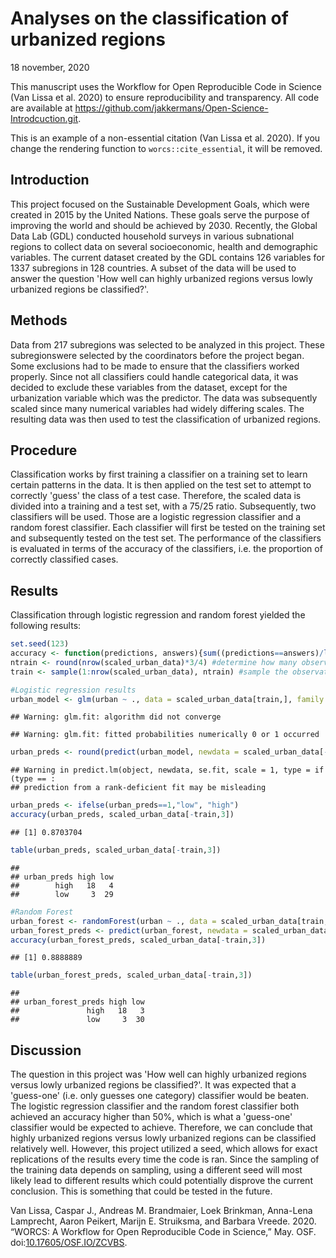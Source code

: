 Analyses on the classification of urbanized regions
================
18 november, 2020

This manuscript uses the Workflow for Open Reproducible Code in Science (Van Lissa et al. 2020) to ensure reproducibility and transparency. All code <!--and data--> are available at <https://github.com/jakkermans/Open-Science-Introdcuction.git>.

This is an example of a non-essential citation (Van Lissa et al. 2020). If you change the rendering function to `worcs::cite_essential`, it will be removed.

## Introduction

This project focused on the Sustainable Development Goals, which were created in 2015 by the United Nations. These goals serve the purpose of improving the world and should be achieved by 2030. Recently, the Global Data Lab (GDL) conducted household surveys in various subnational regions to collect data on several socioeconomic, health and demographic variables. The current dataset created by the GDL contains 126 variables for 1337 subregions in 128 countries. A subset of the data will be used to answer the question 'How well can highly urbanized regions versus lowly urbanized regions be classified?'.

## Methods

Data from 217 subregions was selected to be analyzed in this project. These subregionswere selected by the coordinators before the project began. Some exclusions had to be made to ensure that the classifiers worked properly. Since not all classifiers could handle categorical data, it was decided to exclude these variables from the dataset, except for the urbanization variable which was the predictor. The data was subsequently scaled since many numerical variables had widely differing scales. The resulting data was then used to test the classification of urbanized regions.

## Procedure

Classification works by first training a classifier on a training set to learn certain patterns in the data. It is then applied on the test set to attempt to correctly 'guess' the class of a test case. Therefore, the scaled data is divided into a training and a test set, with a 75/25 ratio. Subsequently, two classifiers will be used. Those are a logistic regression classifier and a random forest classifier. Each classifier will first be tested on the training set and subsequently tested on the test set. The performance of the classifiers is evaluated in terms of the accuracy of the classifiers, i.e. the proportion of correctly classified cases.

## Results

Classification through logistic regression and random forest yielded the following results:

``` r
set.seed(123)
accuracy <- function(predictions, answers){sum((predictions==answers)/length(answers))} #function to calculate the accuracy of a classifier
ntrain <- round(nrow(scaled_urban_data)*3/4) #determine how many observations are needed for the training set
train <- sample(1:nrow(scaled_urban_data), ntrain) #sample the observations to be included in the training set

#Logistic regression results
urban_model <- glm(urban ~ ., data = scaled_urban_data[train,], family = "binomial")
```

    ## Warning: glm.fit: algorithm did not converge

    ## Warning: glm.fit: fitted probabilities numerically 0 or 1 occurred

``` r
urban_preds <- round(predict(urban_model, newdata = scaled_urban_data[-train,], type = "response"))
```

    ## Warning in predict.lm(object, newdata, se.fit, scale = 1, type = if (type == :
    ## prediction from a rank-deficient fit may be misleading

``` r
urban_preds <- ifelse(urban_preds==1,"low", "high")
accuracy(urban_preds, scaled_urban_data[-train,3])
```

    ## [1] 0.8703704

``` r
table(urban_preds, scaled_urban_data[-train,3])
```

    ##            
    ## urban_preds high low
    ##        high   18   4
    ##        low     3  29

``` r
#Random Forest
urban_forest <- randomForest(urban ~ ., data = scaled_urban_data[train,], importance = TRUE, ntree = 2000, mtry = 5)
urban_forest_preds <- predict(urban_forest, newdata = scaled_urban_data[-train,])
accuracy(urban_forest_preds, scaled_urban_data[-train,3])
```

    ## [1] 0.8888889

``` r
table(urban_forest_preds, scaled_urban_data[-train,3])
```

    ##                   
    ## urban_forest_preds high low
    ##               high   18   3
    ##               low     3  30

## Discussion

The question in this project was 'How well can highly urbanized regions versus lowly urbanized regions be classified?'. It was expected that a 'guess-one' (i.e. only guesses one category) classifier would be beaten. The logistic regression classifier and the random forest classifier both achieved an accuracy higher than 50%, which is what a 'guess-one' classifier would be expected to achieve. Therefore, we can conclude that highly urbanized regions versus lowly urbanized regions can be classified relatively well. However, this project utilized a seed, which allows for exact replications of the results every time the code is ran. Since the sampling of the training data depends on sampling, using a different seed will most likely lead to different results which could potentially disprove the current conclusion. This is something that could be tested in the future.

Van Lissa, Caspar J., Andreas M. Brandmaier, Loek Brinkman, Anna-Lena Lamprecht, Aaron Peikert, Marijn E. Struiksma, and Barbara Vreede. 2020. “WORCS: A Workflow for Open Reproducible Code in Science,” May. OSF. doi:[10.17605/OSF.IO/ZCVBS](https://doi.org/10.17605/OSF.IO/ZCVBS).
